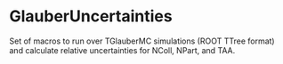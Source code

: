 # GlauberUncertainties
Set of macros to run over TGlauberMC simulations (ROOT TTree format) and calculate relative uncertainties for NColl, NPart, and TAA. 
